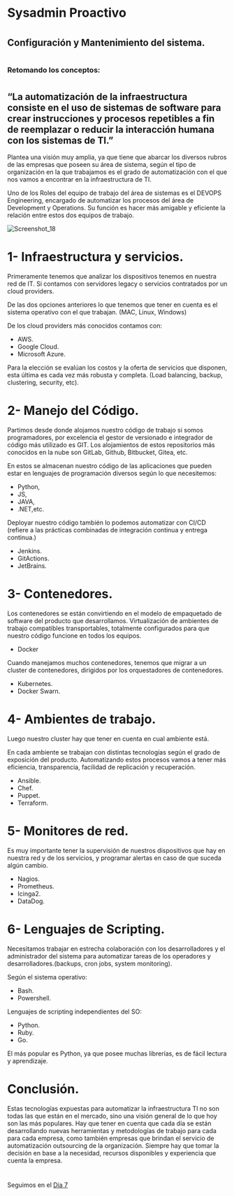 # Sysadmin Proactivo
#



## Configuración y Mantenimiento del sistema.
#
### Retomando los conceptos:
#
## “La automatización de la infraestructura consiste en el uso de sistemas de software para crear instrucciones y procesos repetibles a fin de reemplazar o reducir la interacción humana con los sistemas de TI.”

Plantea una visión muy amplia, ya que tiene que abarcar los diversos rubros de las empresas que poseen su área de sistema, según el tipo de organización en la que trabajamos es el grado de automatización con el que nos vamos a encontrar en la infraestructura de TI. 

Uno de los Roles del equipo de trabajo del área de sistemas es el DEVOPS Engineering, encargado de automatizar los procesos del área de Development y Operations. Su función es hacer más amigable y eficiente la relación entre estos dos equipos de trabajo. 


![Screenshot_18](https://user-images.githubusercontent.com/96561825/173207642-a1d8fbb9-aaac-495c-8428-c6c5d0a535cd.png)


#
#
# 1- Infraestructura y servicios.
Primeramente tenemos que analizar los dispositivos tenemos en nuestra red de IT. Si contamos con servidores legacy o servicios contratados por un cloud providers.

De las dos opciones anteriores lo que tenemos que tener en cuenta es el sistema operativo con el que trabajan. (MAC, Linux, Windows) 

De los cloud providers más conocidos contamos con:

- AWS.
- Google Cloud.
- Microsoft Azure.

Para la elección se evalúan los costos y la oferta de servicios que disponen, esta última es cada vez más robusta y completa. (Load balancing, backup, clustering, security, etc).

#
#
# 2- Manejo del Código.
Partimos desde donde alojamos nuestro código de trabajo si somos programadores, por excelencia el gestor de versionado e integrador de código más utilizado es GIT.
Los alojamientos de estos repositorios más conocidos en la nube son GitLab, Github, Bitbucket, Gitea, etc.

En estos se almacenan nuestro código de las aplicaciones que pueden estar en lenguajes de programación diversos según lo que necesitemos: 

- Python, 
- JS, 
- JAVA, 
- .NET,etc.

Deployar nuestro código también lo podemos automatizar con CI/CD (refiere a las prácticas combinadas de integración continua y entrega continua.​​​)

- Jenkins.
- GitActions.
- JetBrains.

#
#
# 3- Contenedores.
Los contenedores se están convirtiendo en el modelo de empaquetado de software del producto que desarrollamos. Virtualización de ambientes de trabajo compatibles transportables, totalmente configurados para que nuestro código funcione en todos los equipos.

- Docker

Cuando manejamos muchos contenedores, tenemos que migrar a un cluster de contenedores, dirigidos por los orquestadores de contenedores.

- Kubernetes.
- Docker Swarn.
   
#
#
# 4- Ambientes de trabajo.
Luego nuestro cluster hay que tener en cuenta en cual ambiente está.

En cada ambiente se trabajan con distintas tecnologías según el grado de exposición del producto. Automatizando estos procesos vamos a tener más eficiencia, transparencia, facilidad de replicación y recuperación.

- Ansible.
- Chef.
- Puppet.
- Terraform.

#
#
# 5- Monitores de red.
Es muy importante tener la supervisión de nuestros dispositivos que hay en nuestra red y de los servicios, y programar alertas en caso de que suceda algún cambio.

- Nagios.
- Prometheus.
- Icinga2.
- DataDog.

#
#
# 6- Lenguajes de Scripting.
Necesitamos trabajar en estrecha colaboración con los desarrolladores y el administrador del sistema para automatizar tareas de los operadores y desarrolladores.(backups, cron jobs, system monitoring).

Según el sistema operativo:

- Bash.
- Powershell.

Lenguajes de scripting independientes del SO:

- Python.
- Ruby.
- Go.

El más popular es Python, ya que posee muchas librerías, es de fácil lectura y aprendizaje.

#
#
# Conclusión.
Estas tecnologías expuestas para automatizar la infraestructura TI no son todas las que están en el mercado, sino una visión general de lo que hoy son las más populares. Hay que tener en cuenta que cada día se están desarrollando nuevas herramientas y metodologías de trabajo para cada para cada empresa, como también empresas que brindan el servicio de automatización outsourcing de la organización. Siempre hay que tomar la decisión en base a la necesidad, recursos disponibles y experiencia que cuenta la empresa.

#
#
#
#
#
Seguimos en el [Día 7](day7.md)













